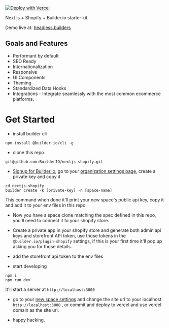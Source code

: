 [![Deploy with Vercel](https://vercel.com/button)](https://vercel.com/new/git/external?repository-url=https%3A%2F%2Fgithub.com%2Fbuilderio%2Fnextjs-shopify)

Next.js + Shopify + Builder.io starter kit.

Demo live at: [headless.builders](https://headless.builders/)

## Goals and Features

- Performant by default
- SEO Ready
- Internationalization
- Responsive
- UI Components
- Theming
- Standardized Data Hooks
- Integrations - Integrate seamlessly with the most common ecommerce platforms.



# Get Started
- install builder cli
```
npm install @builder.io/cli -g
```
- clone this repo
```
git@github.com:BuilderIO/nextjs-shopify.git
```
- [Signup for Builder.io](builder.io/signup), go to your [organization settings page](https://builder.io/account/organization), create a private key and copy it
```
cd nextjs-shopify
builder create -k [private-key] -n [space-name]
```
This command when done it'll print your new space's public api key, copy it and add it to your env files in this repo.

- Now you have a space clone matching the spec defined in this repo, you'll need to connect it to your shopify store.

- Create a private app in your shopify store and generate both admin api keys and storefront API token, use those tokens in the `@builder.io/plugin-shopify` settings, if this is your first time it'll pop up asking you for those details.

- add the storefront api token to the env files

- start developing
```
npm i
npm run dev
```
It'll start a server at `http://localhost:3000`

- go to your [new space settings](https://builder.io/account/space) and change the site url to your localhost `http://localhost:3000` , or commit and deploy to vercel and use vercel domain as the site url.

- happy hacking.

